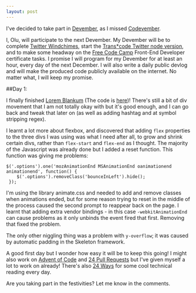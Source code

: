 ```yaml
---
layout: post
---
```


I've decided to take part in [Devember](http://devember.org/rules/), as I missed [Codevember](http://codevember2015.tumblr.com/).

I, Olu, will participate to the next Devember. My Devember will be to complete [Twitter Windchimes](https://github.com/oluoluoxenfree/twitter_windchimes), start the [Trans*code Twitter node version](https://github.com/oluoluoxenfree/transtwitter), and to make some headway on the [Free Code Camp](http://www.freecodecamp.com/) Front-End Developer certificate tasks. I promise I will program for my Devember for at least an hour, every day of the next December. I will also write a daily public devlog and will make the produced code publicly available on the internet. No matter what, I will keep my promise.

##Day 1:

I finally finished [Lorem Blankum](https://lorem-blankum.herokuapp.com/) (The code is [here](https://github.com/oluoluoxenfree/lorem-blankum))! There's still a bit of div movement that I am not totally okay with but it's good enough, and I can go back and tweak that later on (as well as adding hashtag and at symbol stripping regex).

I learnt a lot more about flexbox, and discovered that adding `flex` properties to the three divs I was using was what I need after all, to grow and shrink certain divs, rather than `flex-start` and `flex-end` as I thought. The majority of the Javascript was already done but I added a reset function. This function was giving me problems:

```
$('.options').one('mozAnimationEnd MSAnimationEnd oanimationend animationend', function() {
    $('.options').removeClass('bounceInLeft').hide();
 });
```

I'm using the library animate.css and needed to add and remove classes when animations ended, but for some reason trying to reset in the middle of the process caused the second prompt to reappear back on the page. I learnt that adding extra vendor bindings - in this case `-webkitAnimationEnd` can cause problems as it only unbinds the event fired that first. Removing that fixed the problem.

The only other niggling thing was a problem with `y-overflow`; it was caused by automatic padding in the Skeleton framework.

A good first day but I wonder how easy it will be to keep this going! I might also work on [Advent of Code](http://adventofcode.com/) and [24 Pull Requests](http://24pullrequests.com/) but I've given myself a lot to work on already! There's also [24 Ways](https://24ways.org) for some cool technical reading every day.

Are you taking part in the festivities? Let me know in the comments.
